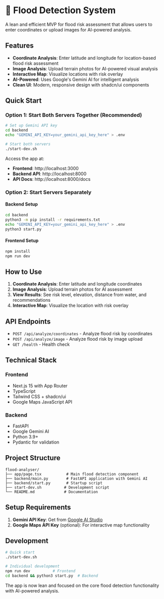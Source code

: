 # 🌊 Flood Detection System

A lean and efficient MVP for flood risk assessment that allows users to enter coordinates or upload images for AI-powered analysis.

## Features

- **Coordinate Analysis**: Enter latitude and longitude for location-based flood risk assessment
- **Image Analysis**: Upload terrain photos for AI-powered visual analysis
- **Interactive Map**: Visualize locations with risk overlay
- **AI-Powered**: Uses Google's Gemini AI for intelligent analysis
- **Clean UI**: Modern, responsive design with shadcn/ui components

## Quick Start

### Option 1: Start Both Servers Together (Recommended)

```bash
# Set up Gemini API key
cd backend
echo "GEMINI_API_KEY=your_gemini_api_key_here" > .env

# Start both servers
./start-dev.sh
```

Access the app at:
- **Frontend**: http://localhost:3000
- **Backend API**: http://localhost:8000
- **API Docs**: http://localhost:8000/docs

### Option 2: Start Servers Separately

#### Backend Setup
```bash
cd backend
python3 -m pip install -r requirements.txt
echo "GEMINI_API_KEY=your_gemini_api_key_here" > .env
python3 start.py
```

#### Frontend Setup
```bash
npm install
npm run dev
```

## How to Use

1. **Coordinate Analysis**: Enter latitude and longitude coordinates
2. **Image Analysis**: Upload terrain photos for AI assessment
3. **View Results**: See risk level, elevation, distance from water, and recommendations
4. **Interactive Map**: Visualize the location with risk overlay

## API Endpoints

- `POST /api/analyze/coordinates` - Analyze flood risk by coordinates
- `POST /api/analyze/image` - Analyze flood risk by image upload
- `GET /health` - Health check

## Technical Stack

### Frontend
- Next.js 15 with App Router
- TypeScript
- Tailwind CSS + shadcn/ui
- Google Maps JavaScript API

### Backend
- FastAPI
- Google Gemini AI
- Python 3.9+
- Pydantic for validation

## Project Structure

```
flood-analyser/
├── app/page.tsx           # Main flood detection component
├── backend/main.py        # FastAPI application with Gemini AI
├── backend/start.py       # Startup script
├── start-dev.sh          # Development script
└── README.md             # Documentation
```

## Setup Requirements

1. **Gemini API Key**: Get from [Google AI Studio](https://aistudio.google.com/app/apikey)
2. **Google Maps API Key** (optional): For interactive map functionality

## Development

```bash
# Quick start
./start-dev.sh

# Individual development
npm run dev          # Frontend
cd backend && python3 start.py  # Backend
```

The app is now lean and focused on the core flood detection functionality with AI-powered analysis.